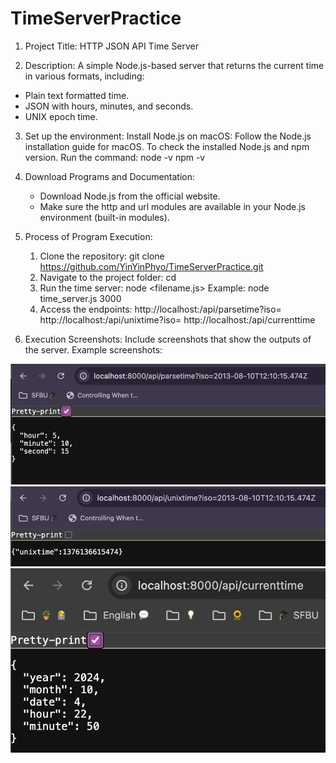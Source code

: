 # TimeServerPractice

1. Project Title:
HTTP JSON API Time Server

2. Description:
A simple Node.js-based server that returns the current time in various formats, including:

- Plain text formatted time.
- JSON with hours, minutes, and seconds.
- UNIX epoch time.

3. Set up the environment:
Install Node.js on macOS: Follow the Node.js installation guide for macOS.
To check the installed Node.js and npm version.
Run the command:
node -v
npm -v

4. Download Programs and Documentation:
    - Download Node.js from the official website.
    - Make sure the http and url modules are available in your Node.js environment (built-in modules).

5. Process of Program Execution:
    1. Clone the repository: git clone https://github.com/YinYinPhyo/TimeServerPractice.git
    2. Navigate to the project folder: cd <your-project-folder>
    3. Run the time server: node <filename.js> <port-number> 
        Example: node time_server.js 3000
    4. Access the endpoints:
        http://localhost:<port>/api/parsetime?iso=<time>
        http://localhost:<port>/api/unixtime?iso=<time>
        http://localhost:<port>/api/currenttime

6. Execution Screenshots:
Include screenshots that show the outputs of the server.
Example screenshots:

![api/parsetime response.](./images/image_parsetime.png)
![api/unixtime response.](./images/image_unixtime.png)
![api/currenttime response.](./images/image_currenttime.png)

